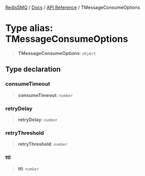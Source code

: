 [RedisSMQ](../../../README.md) / [Docs](../../README.md) / [API Reference](../README.md) / TMessageConsumeOptions

# Type alias: TMessageConsumeOptions

> **TMessageConsumeOptions**: `object`

## Type declaration

### consumeTimeout

> **consumeTimeout**: `number`

### retryDelay

> **retryDelay**: `number`

### retryThreshold

> **retryThreshold**: `number`

### ttl

> **ttl**: `number`

